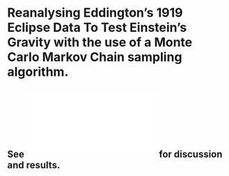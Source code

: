 # Reanalysing Eddington’s 1919 Eclipse Data To Test Einstein’s Gravity with the use of a Monte Carlo Markov Chain sampling algorithm. 

## See ![presentation](./viva_presentation_final.pdf) for discussion and results.

